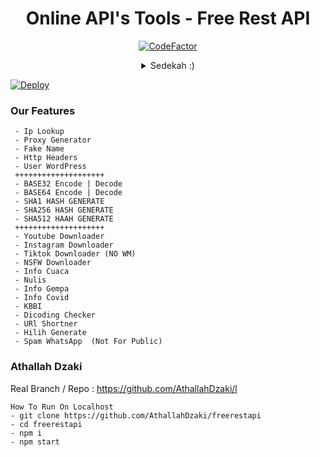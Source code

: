 <div align="center">
 
# Online API's Tools - Free Rest API
[![CodeFactor](https://www.codefactor.io/repository/github/athallahdzaki/freerestapi/badge)](https://www.codefactor.io/repository/github/athallahdzaki/freerestapi)
<details>
 <summary>Sedekah :)</summary>

 [![Saweria](https://chrientmip.xyz/content/images/2020/04/saweriadotco.jpg)](https://saweria.co/freerestapi)
 [![Trakteer](https://cdn.trakteer.id/images/mix/navbar-logo.png)](https://trakteer.id/freerestapi)
 
</details>
</div>

[![Deploy](https://www.herokucdn.com/deploy/button.svg)](https://heroku.com/deploy?template=https://github.com/AthallahDzaki/freerestapi2)

### Our Features
```
 - Ip Lookup
 - Proxy Generator
 - Fake Name
 - Http Headers
 - User WordPress
 ++++++++++++++++++++
 - BASE32 Encode | Decode
 - BASE64 Encode | Decode
 - SHA1 HASH GENERATE
 - SHA256 HASH GENERATE
 - SHA512 HAAH GENERATE
 ++++++++++++++++++++
 - Youtube Downloader
 - Instagram Downloader
 - Tiktok Downloader (NO WM)
 - NSFW Downloader
 - Info Cuaca
 - Nulis
 - Info Gempa
 - Info Covid
 - KBBI
 - Dicoding Checker
 - URl Shortner
 - Hilih Generate
 - Spam WhatsApp  (Not For Public)
```
### Athallah Dzaki

Real Branch / Repo : https://github.com/AthallahDzaki/l

```
How To Run On Localhost
- git clone https://github.com/AthallahDzaki/freerestapi
- cd freerestapi
- npm i
- npm start
```
